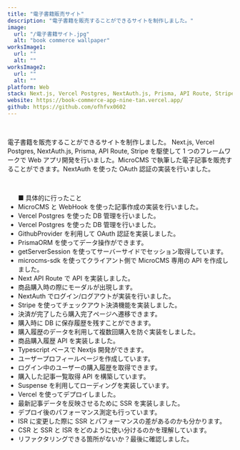```yaml
---
title: "電子書籍販売サイト"
description: "電子書籍を販売することができるサイトを制作しました。"
image:
  url: "/電子書籍サイト.jpg"
  alt: "book commerce wallpaper"
worksImage1:
  url: ""
  alt: ""
worksImage2:
  url: ""
  alt: ""
platform: Web
stack: Next.js, Vercel Postgres, NextAuth.js, Prisma, API Route, Stripe
website: https://book-commerce-app-nine-tan.vercel.app/
github: https://github.com/ofhfvx0602
---
```



<br>
<p>
電子書籍を販売することができるサイトを制作しました。
Next.js, Vercel Postgres, NextAuth.js, Prisma, API Route, Stripe を駆使して 1 つのフレームワークで Web アプリ開発を行いました。MicroCMS で執筆した電子記事を販売することができます。NextAuth を使った OAuth 認証の実装を行いました。
</p>

<br>

<ul>
  ■ 具体的に行ったこと
  <li>MicroCMS と WebHook を使った記事作成の実装を行いました。</li>
  <li>Vercel Postgres を使った DB 管理を行いました。</li>
  <li>Vercel Postgres を使った DB 管理を行いました。</li>
  <li>GithubProvider を利用して OAuth 認証を実装しました。</li>
  <li>PrismaORM を使ってデータ操作ができます。</li>
  <li>getServerSession を使ってサーバーサイドでセッション取得しています。</li>
  <li>microcms-sdk を使ってクライアント側で MicroCMS 専用の API を作成しました。</li>
  <li>Next API Route で API を実装しました。</li>
  <li>商品購入時の際にモーダルが出現します。</li>
  <li>NextAuth でログイン/ログアウトが実装を行いました。</li>
  <li>Stripe を使ってチェックアウト決済機能を実装しました。</li>
  <li>決済が完了したら購入完了ページへ遷移できます。</li>
  <li>購入時に DB に保存履歴を残すことができます。</li>
  <li>購入履歴のデータを利用して複数回購入を防ぐ実装をしました。</li>
  <li>商品購入履歴 API を実装しました。</li>
  <li>Typescript ベースで Nextjs 開発ができます。</li>
  <li>ユーザープロフィールページを作成しています。</li>
  <li>ログイン中のユーザーの購入履歴を取得できます。</li>
  <li>購入した記事一覧取得 API を構築しています。</li>
  <li>Suspense を利用してローディングを実装しています。</li>
  <li>Vercel を使ってデプロイしました。</li>
  <li>最新記事データを反映させるために SSR を実装しました。</li>
  <li>デプロイ後のパフォーマンス測定も行っています。</li>
  <li>ISR に変更した際に SSR とパフォーマンスの差があるのかも分かります。</li>
  <li>CSR と SSR と ISR をどのように使い分けるのかを理解しています。</li>
  <li>リファクタリングできる箇所がないか？最後に確認しました。</li>
</ul>
